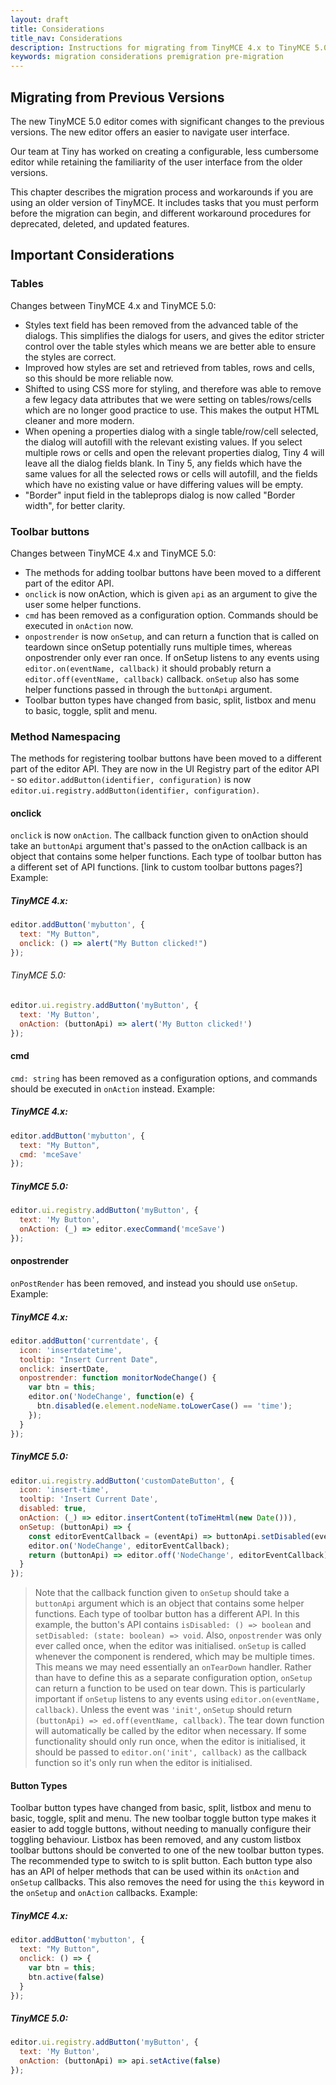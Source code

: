 ```yaml
---
layout: draft
title: Considerations
title_nav: Considerations
description: Instructions for migrating from TinyMCE 4.x to TinyMCE 5.0.
keywords: migration considerations premigration pre-migration
---
```



## Migrating from Previous Versions

The new TinyMCE 5.0 editor comes with significant changes to the previous versions. The new editor offers an easier to navigate user interface.

Our team at Tiny has worked on creating a configurable, less cumbersome editor while retaining the familiarity of the user interface from the older versions.

This chapter describes the migration process and workarounds if you are using an older version of TinyMCE. It includes tasks that you must perform before the migration can begin, and different workaround procedures for deprecated, deleted, and updated features.


## Important Considerations

### Tables

Changes between TinyMCE 4.x and TinyMCE 5.0:

* Styles text field has been removed from the advanced table of the dialogs. This simplifies the dialogs for users, and gives the editor stricter control over the table styles which means we are better able to ensure the styles are correct.
* Improved how styles are set and retrieved from tables, rows and cells, so this should be more reliable now.
* Shifted to using CSS more for styling, and therefore was able to remove a few legacy data attributes that we were setting on tables/rows/cells which are no longer good practice to use. This makes the output HTML cleaner and more modern.
* When opening a properties dialog with a single table/row/cell selected, the dialog will autofill with the relevant existing values. If you select multiple rows or cells and open the relevant properties dialog, Tiny 4 will leave all the dialog fields blank. In Tiny 5, any fields which have the same values for all the selected rows or cells will autofill, and the fields which have no existing value or have differing values will be empty.
* "Border" input field in the tableprops dialog is now called "Border width", for better clarity.

### Toolbar buttons

Changes between TinyMCE 4.x and TinyMCE 5.0:

* The methods for adding toolbar buttons have been moved to a different part of the editor API.
* `onclick` is now onAction, which is given `api` as an argument to give the user some helper functions.
* `cmd` has been removed as a configuration option. Commands should be executed in `onAction` now.
* `onpostrender` is now `onSetup`, and can return a function that is called on teardown since onSetup potentially runs multiple times, whereas onpostrender only ever ran once. If onSetup listens to any events using `editor.on(eventName, callback)` it should probably return a `editor.off(eventName, callback)` callback. `onSetup` also has some helper functions passed in through the `buttonApi` argument.
* Toolbar button types have changed from basic, split, listbox and menu to basic, toggle, split and menu.

### Method Namespacing

The methods for registering toolbar buttons have been moved to a different part of the editor API. They are now in the UI Registry part of the editor API - so `editor.addButton(identifier, configuration)` is now `editor.ui.registry.addButton(identifier, configuration)`.

#### onclick

`onclick` is now `onAction`. The callback function given to onAction should take an `buttonApi` argument that's passed to the onAction callback is an object that contains some helper functions. Each type of toolbar button has a different set of API functions. [link to custom toolbar buttons pages?] Example:

##### TinyMCE 4.x:

```js
editor.addButton('mybutton', {
  text: "My Button",
  onclick: () => alert("My Button clicked!")
});
```
###### TinyMCE 5.0:

```js
editor.ui.registry.addButton('myButton', {
  text: 'My Button',
  onAction: (buttonApi) => alert('My Button clicked!')
});
```
#### cmd

`cmd: string` has been removed as a configuration options, and commands should be executed in `onAction` instead. Example:

##### TinyMCE 4.x:

```js
editor.addButton('mybutton', {
  text: "My Button",
  cmd: 'mceSave'
});
```
##### TinyMCE 5.0:

```js
editor.ui.registry.addButton('myButton', {
  text: 'My Button',
  onAction: (_) => editor.execCommand('mceSave')
});
```
#### onpostrender
`onPostRender` has been removed, and instead you should use `onSetup`. Example:

#####  TinyMCE 4.x:

```js
editor.addButton('currentdate', {
  icon: 'insertdatetime',
  tooltip: "Insert Current Date",
  onclick: insertDate,
  onpostrender: function monitorNodeChange() {
    var btn = this;
    editor.on('NodeChange', function(e) {
      btn.disabled(e.element.nodeName.toLowerCase() == 'time');
    });
  }
});
```
#####  TinyMCE 5.0:

```js
editor.ui.registry.addButton('customDateButton', {
  icon: 'insert-time',
  tooltip: 'Insert Current Date',
  disabled: true,
  onAction: (_) => editor.insertContent(toTimeHtml(new Date())),
  onSetup: (buttonApi) => {
    const editorEventCallback = (eventApi) => buttonApi.setDisabled(eventApi.element.nodeName.toLowerCase() === 'time');
    editor.on('NodeChange', editorEventCallback);
    return (buttonApi) => editor.off('NodeChange', editorEventCallback);
  }
});
```
> Note that the callback function given to `onSetup` should take a `buttonApi` argument which is an object that contains some helper functions. Each type of toolbar button has a different API. In this example, the button's API contains `isDisabled: () => boolean` and `setDisabled: (state: boolean) => void`.
Also, `onpostrender` was only ever called once, when the editor was initialised. `onSetup` is called whenever the component is rendered, which may be multiple times. This means we may need essentially an `onTearDown` handler. Rather than have to define this as a separate configuration option, `onSetup` can return a function to be used on tear down.
This is particularly important if `onSetup` listens to any events using `editor.on(eventName, callback)`. Unless the event was `'init'`, `onSetup` should return `(buttonApi) => ed.off(eventName, callback)`. The tear down function will automatically be called by the editor when necessary.
If some functionality should only run once, when the editor is initialised, it should be passed to `editor.on('init', callback)` as the callback function so it's only run when the editor is initialised.

#### Button Types
Toolbar button types have changed from basic, split, listbox and menu to basic, toggle, split and menu. The new toolbar toggle button type makes it easier to add toggle buttons, without needing to manually configure their toggling behaviour. Listbox has been removed, and any custom listbox toolbar buttons should be converted to one of the new toolbar button types. The recommended type to switch to is split button.
Each button type also has an API of helper methods that can be used within its `onAction` and `onSetup` callbacks. This also removes the need for using the `this` keyword in the `onSetup` and `onAction` callbacks. Example:

##### TinyMCE 4.x:

```js
editor.addButton('mybutton', {
  text: "My Button",
  onclick: () => {
    var btn = this;
    btn.active(false)
  }
});
```
##### TinyMCE 5.0:

```js
editor.ui.registry.addButton('myButton', {
  text: 'My Button',
  onAction: (buttonApi) => api.setActive(false)
});
```


